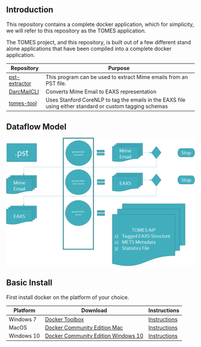 ## Introduction

This repository contains a complete docker application, which for simplicity, we will refer to this
repository as the TOMES application.

The TOMES project, and this repository, is built out of a few different stand alone applications that have been compiled
into a complete docker application.


Repository | Purpose
---------- | --------
[pst-extractor](https://github.com/StateArchivesOfNorthCarolina/pst-extractor) | This program can be used to extract Mime emails from an PST file.
[DarcMailCLI](https://github.com/StateArchivesOfNorthCarolina/DarcMailCLI) | Converts Mime Email to EAXS representation
[tomes-tool](https://github.com/StateArchivesOfNorthCarolina/tomes_tool) | Uses Stanford CoreNLP to tag the emails in the EAXS file using either standard or custom tagging schemas


## Dataflow Model

![URM](docs/tomes_prgram_flow.png)

## Basic Install

First install docker on the platform of your choice.

Platform | Download | Instructions
-------- | -------- | ------------
Windows 7     | [Docker Toolbox](https://docs.docker.com/toolbox/toolbox_install_windows/) | [Instructions](#windows-7-install)
MacOS    | [Docker Community Edition Mac](https://store.docker.com/editions/community/docker-ce-desktop-mac) | [Instructions](#macos-install)
Windows 10 | [Docker Community Edition Windows 10](https://store.docker.com/editions/community/docker-ce-desktop-windows) | [Instructions](#windows-10-install)


